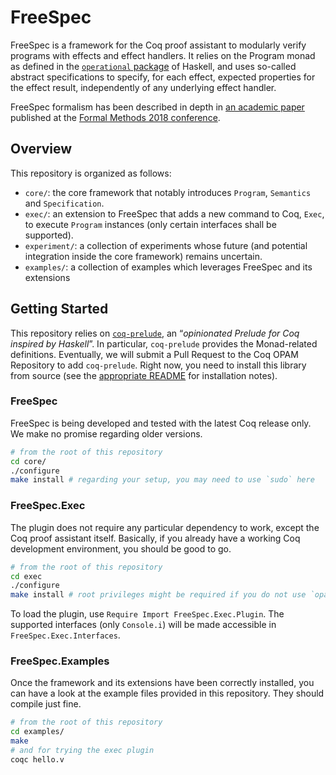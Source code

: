 # FreeSpec

FreeSpec is a framework for the Coq proof assistant to modularly verify programs
with effects and effect handlers. It relies on the Program monad as defined in
the [`operational` package](https://hackage.haskell.org/package/operational) of
Haskell, and uses so-called abstract specifications to specify, for each effect,
expected properties for the effect result, independently of any underlying
effect handler.

FreeSpec formalism has been described in depth in [an academic
paper](https://hal.inria.fr/hal-01799712/document) published at the [Formal
Methods 2018 conference](https://www.win.tue.nl/~evink/FM2018/).

## Overview

This repository is organized as follows:

- `core/`: the core framework that notably introduces `Program`,
  `Semantics` and `Specification`.
- `exec/`: an extension to FreeSpec that adds a new command to Coq, `Exec`, to
  execute `Program` instances (only certain interfaces shall be supported).
- `experiment/`: a collection of experiments whose future (and potential
  integration inside the core framework) remains uncertain.
- `examples/`: a collection of examples which leverages FreeSpec and its
  extensions

## Getting Started

This repository relies on
[`coq-prelude`](https://github.com/ANSSI-FR/coq-prelude), an “*opinionated
Prelude for Coq inspired by Haskell*”. In particular, `coq-prelude` provides the
Monad-related definitions.  Eventually, we will submit a Pull Request to the Coq
OPAM Repository to add `coq-prelude`. Right now, you need to install this
library from source (see the [appropriate
README](https://github.com/ANSSI-FR/coq-prelude/blob/master/README.md) for
installation notes).

### FreeSpec

FreeSpec is being developed and tested with the latest Coq release only. We make
no promise regarding older versions.

```bash
# from the root of this repository
cd core/
./configure
make install # regarding your setup, you may need to use `sudo` here
```

### FreeSpec.Exec

The plugin does not require any particular dependency to work, except the Coq
proof assistant itself. Basically, if you already have a working Coq development
environment, you should be good to go.

```bash
# from the root of this repository
cd exec
./configure
make install # root privileges might be required if you do not use `opam'
```
To load the plugin, use `Require Import FreeSpec.Exec.Plugin`. The supported
interfaces (only `Console.i`) will be made accessible in `FreeSpec.Exec.Interfaces`.

### FreeSpec.Examples

Once the framework and its extensions have been correctly installed, you can
have a look at the example files provided in this repository. They should
compile just fine.

```bash
# from the root of this repository
cd examples/
make
# and for trying the exec plugin
coqc hello.v
```
